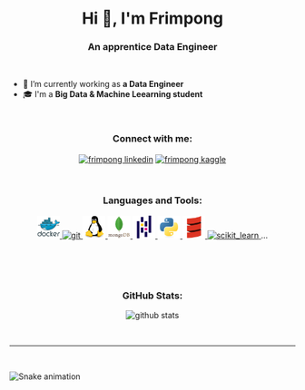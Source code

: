 <h1 align="center">Hi 👋, I'm Frimpong</h1>

**<h3 align="center">An apprentice Data Engineer</h3>**

<br/>

- 🔭 I’m currently working as **a Data Engineer**
- 🎓 I'm a **Big Data & Machine Leearning student**

<br/>

**<h3 align="center">Connect with me:</h3>**
<p align="center">
<a href="https://www.linkedin.com/in/michel-ange-adotri-127aa219a/" target="blank"><img align="center" src="https://raw.githubusercontent.com/rahuldkjain/github-profile-readme-generator/master/src/images/icons/Social/linked-in-alt.svg" alt="frimpong linkedin" height="30" width="40" /></a>
<a href="https://www.kaggle.com/malcomgold" target="blank"><img align="center" src="https://raw.githubusercontent.com/rahuldkjain/github-profile-readme-generator/master/src/images/icons/Social/kaggle.svg" alt="frimpong kaggle" height="30" width="40" /></a>
</p>

<br/>

**<h3 align="center">Languages and Tools:</h3>**

<p align="center"> <a href="https://www.docker.com/" target="_blank" rel="noreferrer"> <img src="https://raw.githubusercontent.com/devicons/devicon/master/icons/docker/docker-original-wordmark.svg" alt="docker" width="40" height="40"/> </a> <a href="https://flask.palletsprojects.com/" target="_blank" rel="noreferrer"> <img src="https://www.vectorlogo.zone/logos/git-scm/git-scm-icon.svg" alt="git" width="40" height="40"/> </a> </a> <a href="https://www.linux.org/" target="_blank" rel="noreferrer"> <img src="https://raw.githubusercontent.com/devicons/devicon/master/icons/linux/linux-original.svg" alt="linux" width="40" height="40"/> </a> <a href="https://www.mongodb.com/" target="_blank" rel="noreferrer"> <img src="https://raw.githubusercontent.com/devicons/devicon/master/icons/mongodb/mongodb-original-wordmark.svg" alt="mongodb" width="40" height="40"/> </a>  <a href="https://pandas.pydata.org/" target="_blank" rel="noreferrer"> <img src="https://raw.githubusercontent.com/devicons/devicon/2ae2a900d2f041da66e950e4d48052658d850630/icons/pandas/pandas-original.svg" alt="pandas" width="40" height="40"/> </a>  <a href="https://www.python.org" target="_blank" rel="noreferrer"> <img src="https://raw.githubusercontent.com/devicons/devicon/master/icons/python/python-original.svg" alt="python" width="40" height="40"/> </a> <a href="https://www.scala-lang.org" target="_blank" rel="noreferrer"> <img src="https://raw.githubusercontent.com/devicons/devicon/master/icons/scala/scala-original.svg" alt="scala" width="40" height="40"/> </a> <a href="https://scikit-learn.org/" target="_blank" rel="noreferrer"> <img src="https://upload.wikimedia.org/wikipedia/commons/0/05/Scikit_learn_logo_small.svg" alt="scikit_learn" width="40" height="40"/> </a> ...</p>

<br/>
<br/>
<br/>

**<h3 align="center">GitHub Stats:</h3>**

<p align=center>
<img src="https://github-readme-streak-stats.herokuapp.com?user=frimpong-adotri-01&theme=dark" alt="github stats" width="500"/>
</p>

<br/>

***

<br/>

![Snake animation](https://github.com/thepiyushmalhotra/thepiyushmalhotra/blob/output/github-contribution-grid-snake.svg)

